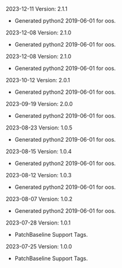 2023-12-11 Version: 2.1.1
- Generated python2 2019-06-01 for oos.

2023-12-08 Version: 2.1.0
- Generated python2 2019-06-01 for oos.

2023-12-08 Version: 2.1.0
- Generated python2 2019-06-01 for oos.

2023-10-12 Version: 2.0.1
- Generated python2 2019-06-01 for oos.

2023-09-19 Version: 2.0.0
- Generated python2 2019-06-01 for oos.

2023-08-23 Version: 1.0.5
- Generated python2 2019-06-01 for oos.

2023-08-15 Version: 1.0.4
- Generated python2 2019-06-01 for oos.

2023-08-12 Version: 1.0.3
- Generated python2 2019-06-01 for oos.

2023-08-07 Version: 1.0.2
- Generated python2 2019-06-01 for oos.

2023-07-28 Version: 1.0.1
- PatchBaseline Support Tags.

2023-07-25 Version: 1.0.0
- PatchBaseline Support Tags.

